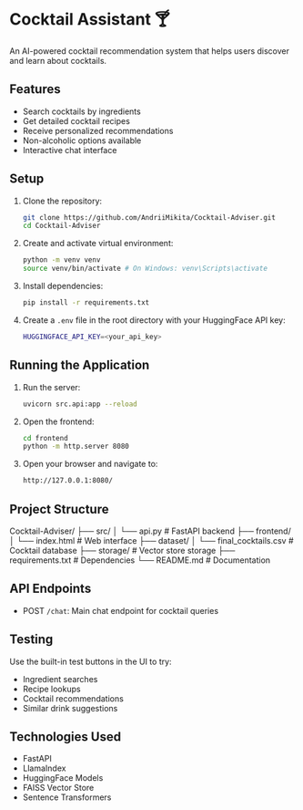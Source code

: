 # Cocktail Assistant 🍸

An AI-powered cocktail recommendation system that helps users discover and learn about cocktails.

## Features
- Search cocktails by ingredients
- Get detailed cocktail recipes
- Receive personalized recommendations
- Non-alcoholic options available
- Interactive chat interface

## Setup

1. Clone the repository:
   ```bash
   git clone https://github.com/AndriiMikita/Cocktail-Adviser.git
   cd Cocktail-Adviser
   ```

2. Create and activate virtual environment:
   ```bash
   python -m venv venv
   source venv/bin/activate # On Windows: venv\Scripts\activate
   ```

3. Install dependencies:
   ```bash
   pip install -r requirements.txt
   ```

4. Create a `.env` file in the root directory with your HuggingFace API key:
   ```bash
   HUGGINGFACE_API_KEY=<your_api_key>
   ```

## Running the Application

1. Run the server:
   ```bash
   uvicorn src.api:app --reload
   ```

2. Open the frontend:
   ```bash
   cd frontend
   python -m http.server 8080
   ```

3. Open your browser and navigate to:
   ```bash
   http://127.0.0.1:8080/
   ```
## Project Structure

Cocktail-Adviser/
├── src/
│ └── api.py # FastAPI backend
├── frontend/
│ └── index.html # Web interface
├── dataset/
│ └── final_cocktails.csv # Cocktail database
├── storage/ # Vector store storage
├── requirements.txt # Dependencies
└── README.md # Documentation

## API Endpoints
- POST `/chat`: Main chat endpoint for cocktail queries

## Testing
Use the built-in test buttons in the UI to try:
- Ingredient searches
- Recipe lookups
- Cocktail recommendations
- Similar drink suggestions

## Technologies Used
- FastAPI
- LlamaIndex
- HuggingFace Models
- FAISS Vector Store
- Sentence Transformers